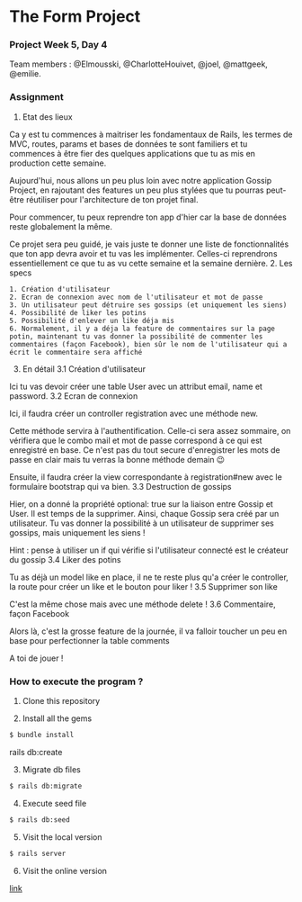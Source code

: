 # The Form Project
### Project Week 5, Day 4

Team members : @Elmousski, @CharlotteHouivet, @joel, @mattgeek, @emilie.

### Assignment


1. Etat des lieux

Ca y est tu commences à maitriser les fondamentaux de Rails, les termes de MVC, routes, params et bases de données te sont familiers et tu commences à être fier des quelques applications que tu as mis en production cette semaine.

Aujourd'hui, nous allons un peu plus loin avec notre application Gossip Project, en rajoutant des features un peu plus stylées que tu pourras peut-être réutiliser pour l'architecture de ton projet final.

Pour commencer, tu peux reprendre ton app d'hier car la base de données reste globalement la même.

Ce projet sera peu guidé, je vais juste te donner une liste de fonctionnalités que ton app devra avoir et tu vas les implémenter. Celles-ci reprendrons essentiellement ce que tu as vu cette semaine et la semaine dernière.
2. Les specs

    1. Création d'utilisateur
    2. Ecran de connexion avec nom de l'utilisateur et mot de passe
    3. Un utilisateur peut détruire ses gossips (et uniquement les siens)
    4. Possibilité de liker les potins
    5. Possibilité d'enlever un like déja mis
    6. Normalement, il y a déja la feature de commentaires sur la page potin, maintenant tu vas donner la possibilité de commenter les commentaires (façon Facebook), bien sûr le nom de l'utilisateur qui a écrit le commentaire sera affiché

3. En détail
3.1 Création d'utilisateur

Ici tu vas devoir créer une table User avec un attribut email, name et password.
3.2 Ecran de connexion

Ici, il faudra créer un controller registration avec une méthode new.

Cette méthode servira à l'authentification. Celle-ci sera assez sommaire, on vérifiera que le combo mail et mot de passe correspond à ce qui est enregistré en base. Ce n'est pas du tout secure d'enregistrer les mots de passe en clair mais tu verras la bonne méthode demain 😉

Ensuite, il faudra créer la view correspondante à registration#new avec le formulaire bootstrap qui va bien.
3.3 Destruction de gossips

Hier, on a donné la propriété optional: true sur la liaison entre Gossip et User. Il est temps de la supprimer. Ainsi, chaque Gossip sera créé par un utilisateur. Tu vas donner la possibilité à un utilisateur de supprimer ses gossips, mais uniquement les siens !

Hint : pense à utiliser un if qui vérifie si l'utilisateur connecté est le créateur du gossip
3.4 Liker des potins

Tu as déjà un model like en place, il ne te reste plus qu'a créer le controller, la route pour créer un like et le bouton pour liker !
3.5 Supprimer son like

C'est la même chose mais avec une méthode delete !
3.6 Commentaire, façon Facebook

Alors là, c'est la grosse feature de la journée, il va falloir toucher un peu en base pour perfectionner la table comments

A toi de jouer !



### How to execute the program ? 

1. Clone this repository

2. Install all the gems
```sh
$ bundle install
```
rails  db:create

3. Migrate db files
```sh
$ rails db:migrate
```
4. Execute seed file
```sh
$ rails db:seed
```
5. Visit the local version
```sh
$ rails server
```
6. Visit the online version

[link](https://elmousski-gossipfb.herokuapp.com)
